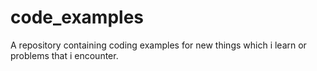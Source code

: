 # code_examples
A repository containing coding examples for new things which i learn or problems that i encounter.
